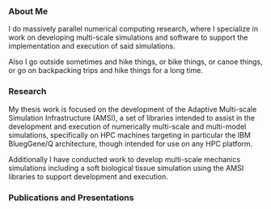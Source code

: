 ### About Me

I do massively parallel numerical computing research, where I specialize in work on developing multi-scale simulations and software to support the implementation and execution of said simulations.

Also I go outside sometimes and hike things, or bike things, or canoe things, or go on backpacking trips and hike things for a long time.

### Research

My thesis work is focused on the development of the Adaptive Multi-scale Simulation Infrastructure (AMSI), a set of libraries intended to assist in the development and execution of numerically multi-scale and multi-model simulations, specifically on HPC machines targeting in particular the IBM BluegGene/Q architecture, though intended for use on any HPC platform. 

Additionally I have conducted work to develop multi-scale mechanics simulations including a soft biological tissue simulation using the AMSI libraries to support development and execution.

### Publications and Presentations

